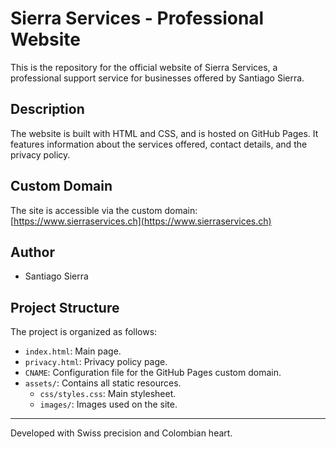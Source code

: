# Sierra Services - Professional Website

This is the repository for the official website of Sierra Services, a professional support service for businesses offered by Santiago Sierra.

## Description

The website is built with HTML and CSS, and is hosted on GitHub Pages. It features information about the services offered, contact details, and the privacy policy.

## Custom Domain

The site is accessible via the custom domain: [https://www.sierraservices.ch](https://www.sierraservices.ch)

## Author

*   Santiago Sierra

## Project Structure

The project is organized as follows:
- `index.html`: Main page.
- `privacy.html`: Privacy policy page.
- `CNAME`: Configuration file for the GitHub Pages custom domain.
- `assets/`: Contains all static resources.
    - `css/styles.css`: Main stylesheet.
    - `images/`: Images used on the site.

---

Developed with Swiss precision and Colombian heart.